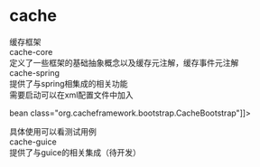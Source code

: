 # cache
缓存框架 </br>
cache-core </br>
定义了一些框架的基础抽象概念以及缓存元注解，缓存事件元注解</br>
cache-spring</br>
提供了与spring相集成的相关功能</br>
需要启动可以在xml配置文件中加入</br>
<![CDATA[<]]>bean class="org.cacheframework.bootstrap.CacheBootstrap"<![CDATA[/>]]> </br>
具体使用可以看测试用例</br>
cache-guice</br>
提供了与guice的相关集成（待开发）</br>
